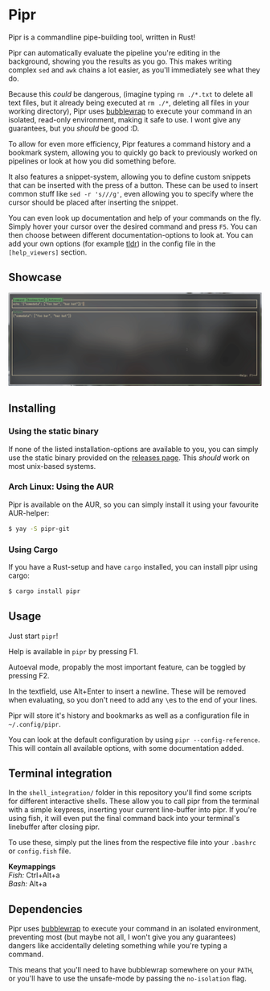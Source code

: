 # Pipr
Pipr is a commandline pipe-building tool, written in Rust!

Pipr can automatically evaluate the pipeline you're editing in the background,
showing you the results as you go. 
This makes writing complex `sed` and `awk` chains a lot easier, 
as you'll immediately see what they do.

Because this _could_ be dangerous,
(imagine typing `rm ./*.txt` to delete all text files, 
but it already being executed at `rm ./*`, deleting all files in your working directory),
Pipr uses [bubblewrap](https://github.com/containers/bubblewrap) to execute your command
in an isolated, read-only environment, making it safe to use. I wont give any guarantees,
but you _should_ be good :D.

To allow for even more efficiency, 
Pipr features a command history and a bookmark system, 
allowing you to quickly go back to previously worked on pipelines 
or look at how you did something before.

It also features a snippet-system, allowing you to define custom snippets 
that can be inserted with the press of a button.
These can be used to insert common stuff like `sed -r 's///g'`, 
even allowing you to specify where the cursor should be placed after inserting the snippet.

You can even look up documentation and help of your commands on the fly.
Simply hover your cursor over the desired command and press `F5`.
You can then choose between different documentation-options to look at.
You can add your own options (for example [tldr](https://tldr.sh/)) in the config file
in the `[help_viewers]` section.

## Showcase
![showcase](showcase.gif)

## Installing

### Using the static binary
If none of the listed installation-options are available to you, 
you can simply use the static binary provided on the 
[releases page](https://gitlab.com/Elkowar/pipr/-/releases).
This _should_ work on most unix-based systems.

### Arch Linux: Using the AUR
Pipr is available on the AUR, so you can simply install it using your favourite AUR-helper:
```sh
$ yay -S pipr-git
```

### Using Cargo
If you have a Rust-setup and have `cargo` installed, you can install pipr using cargo:
```sh
$ cargo install pipr
```


## Usage
Just start `pipr`!

Help is available in `pipr` by pressing F1.

Autoeval mode, propably the most important feature, can be toggled by pressing F2.

In the textfield, use Alt+Enter to insert a newline. 
These will be removed when evaluating, so you don't need to add any `\`es to the end of your lines.

Pipr will store it's history and bookmarks as well as a configuration file in `~/.config/pipr`.

You can look at the default configuration by using `pipr --config-reference`.
This will contain all available options, with some documentation added.

## Terminal integration
In the `shell_integration/` folder in this repository you'll find some scripts for different interactive shells.
These allow you to call pipr from the terminal with a simple keypress, 
inserting your current line-buffer into pipr.
If you're using fish, it will even put the final command back into your terminal's linebuffer after closing pipr.

To use these, simply put the lines from the respective file into your `.bashrc` or `config.fish` file.

__Keymappings__  
*Fish:* Ctrl+Alt+a  
*Bash:* Alt+a

## Dependencies
Pipr uses [bubblewrap](https://github.com/containers/bubblewrap)
to execute your command in an isolated environment, 
preventing most (but maybe not all, I won't give you any guarantees) dangers 
like accidentally deleting something while you're typing a command.

This means that you'll need to have bubblewrap somewhere on your `PATH`,
or you'll have to use the unsafe-mode by passing the `no-isolation` flag.


